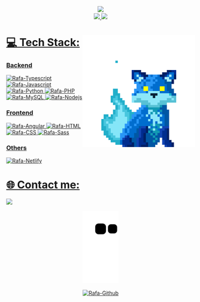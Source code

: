 <div style="display: inline_block" align="center">
  <a href="https://git.io/typing-svg"><img src="https://readme-typing-svg.demolab.com?font=Noto+Sans+Japanese&size=45&pause=900&color=2E9AFE&center=true&width=1000%&height=70&lines=Hello%2C+World!+I'm+Bruno Guilherme!"/></a>
</div>

<div style="display: inline_block" align="center">
  <a href="https://github.com/BRUNOQUI206">
  <img height="180em" src="https://github-readme-stats.vercel.app/api?username=BRUNOQUI206&show_icons=true&theme=github_dark&include_all_commits=true&count_private=true"/>
  <img height="180em" src="https://github-readme-stats.vercel.app/api/top-langs/?username=BRUNOQUI206&layout=compact&langs_count=6&theme=github_dark"/>
</div>
    
<img align="right" height="300" src="fox.gif"/>

# 💻 Tech Stack:
### Backend
<div style="display: inline_block">
  <img alt="Rafa-Typescript" src="https://img.shields.io/badge/TypeScript-007ACC?style=for-the-badge&logo=typescript&logoColor=white">
  <img alt="Rafa-Javascript" src="https://img.shields.io/badge/JavaScript-323330?style=for-the-badge&logo=javascript&logoColor=F7DF1E">
  <img alt="Rafa-Python" src="https://img.shields.io/badge/Python-14354C?style=for-the-badge&logo=python&logoColor=white">
  <img alt="Rafa-PHP" src="https://img.shields.io/badge/PHP-777BB4?style=for-the-badge&logo=php&logoColor=white">
  <img alt="Rafa-MySQL" src="https://img.shields.io/badge/MySQL-00000F?style=for-the-badge&logo=mysql&logoColor=white">
  <img alt="Rafa-Nodejs" src="https://img.shields.io/badge/Node.js-43853D?style=for-the-badge&logo=node.js&logoColor=white">
</div>

### Frontend
<div style="display: inline_block">
  <img alt="Rafa-Angular" src="https://img.shields.io/badge/Angular-DD0031?style=for-the-badge&logo=angular&logoColor=white">
  <img alt="Rafa-HTML" src="https://img.shields.io/badge/HTML5-E34F26?style=for-the-badge&logo=html5&logoColor=white">
  <img alt="Rafa-CSS" src="https://img.shields.io/badge/CSS3-1572B6?style=for-the-badge&logo=css3&logoColor=white">
  <img alt="Rafa-Sass" src="https://img.shields.io/badge/Sass-CC6699?style=for-the-badge&logo=sass&logoColor=white">
</div>

### Others
<div style="display: inline_block">
  <img alt="Rafa-Netlify" src="https://img.shields.io/badge/Netlify-00C7B7?style=for-the-badge&logo=netlify&logoColor=white">
  
</div>

##

# 🌐 Contact me:
<div style="display: inline_block">
  <a href="http://www.linkedin.com/in/brunogs-developer-full-stack" target="_blank"><img src="https://img.shields.io/badge/-LinkedIn-%230077B5?style=for-the-badge&logo=linkedin&logoColor=white" target="_blank"></a>  
</div>

<div style="display: inline_block" align="center">
  
![snake gif](https://github.com/BRUNOQUI206/BRUNOQUI206/blob/output/github-contribution-grid-snake-dark.svg)
</div>

<div style="display: inline_block" align="center">
  <a href="#" target="_blank"><img align="center" height="30" alt="Rafa-Github" src="https://img.shields.io/github/followers/BRUNOQUI206?style=social&label=Follow&maxAge=2592000"></a> 
</div>
